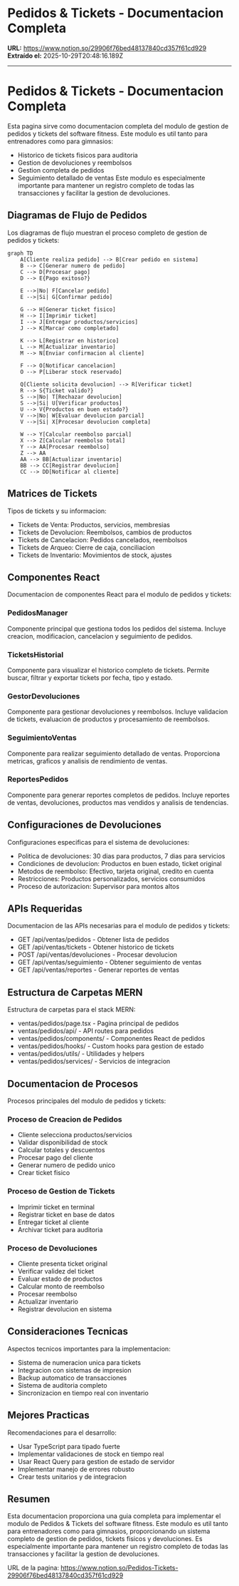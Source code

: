 # Pedidos & Tickets - Documentacion Completa

**URL:** https://www.notion.so/29906f76bed48137840cd357f61cd929
**Extraído el:** 2025-10-29T20:48:16.189Z

---

# Pedidos & Tickets - Documentacion Completa

Esta pagina sirve como documentacion completa del modulo de gestion de pedidos y tickets del software fitness. Este modulo es util tanto para entrenadores como para gimnasios:

- Historico de tickets fisicos para auditoria
- Gestion de devoluciones y reembolsos
- Gestion completa de pedidos
- Seguimiento detallado de ventas
Este modulo es especialmente importante para mantener un registro completo de todas las transacciones y facilitar la gestion de devoluciones.

## Diagramas de Flujo de Pedidos

Los diagramas de flujo muestran el proceso completo de gestion de pedidos y tickets:

```mermaid
graph TD
    A[Cliente realiza pedido] --> B[Crear pedido en sistema]
    B --> C[Generar numero de pedido]
    C --> D[Procesar pago]
    D --> E{Pago exitoso?}
    
    E -->|No| F[Cancelar pedido]
    E -->|Si| G[Confirmar pedido]
    
    G --> H[Generar ticket fisico]
    H --> I[Imprimir ticket]
    I --> J[Entregar productos/servicios]
    J --> K[Marcar como completado]
    
    K --> L[Registrar en historico]
    L --> M[Actualizar inventario]
    M --> N[Enviar confirmacion al cliente]
    
    F --> O[Notificar cancelacion]
    O --> P[Liberar stock reservado]
    
    Q[Cliente solicita devolucion] --> R[Verificar ticket]
    R --> S{Ticket valido?}
    S -->|No| T[Rechazar devolucion]
    S -->|Si| U[Verificar productos]
    U --> V{Productos en buen estado?}
    V -->|No| W[Evaluar devolucion parcial]
    V -->|Si| X[Procesar devolucion completa]
    
    W --> Y[Calcular reembolso parcial]
    X --> Z[Calcular reembolso total]
    Y --> AA[Procesar reembolso]
    Z --> AA
    AA --> BB[Actualizar inventario]
    BB --> CC[Registrar devolucion]
    CC --> DD[Notificar al cliente]
```

## Matrices de Tickets

Tipos de tickets y su informacion:

- Tickets de Venta: Productos, servicios, membresias
- Tickets de Devolucion: Reembolsos, cambios de productos
- Tickets de Cancelacion: Pedidos cancelados, reembolsos
- Tickets de Arqueo: Cierre de caja, conciliacion
- Tickets de Inventario: Movimientos de stock, ajustes
## Componentes React

Documentacion de componentes React para el modulo de pedidos y tickets:

### PedidosManager

Componente principal que gestiona todos los pedidos del sistema. Incluye creacion, modificacion, cancelacion y seguimiento de pedidos.

### TicketsHistorial

Componente para visualizar el historico completo de tickets. Permite buscar, filtrar y exportar tickets por fecha, tipo y estado.

### GestorDevoluciones

Componente para gestionar devoluciones y reembolsos. Incluye validacion de tickets, evaluacion de productos y procesamiento de reembolsos.

### SeguimientoVentas

Componente para realizar seguimiento detallado de ventas. Proporciona metricas, graficos y analisis de rendimiento de ventas.

### ReportesPedidos

Componente para generar reportes completos de pedidos. Incluye reportes de ventas, devoluciones, productos mas vendidos y analisis de tendencias.

## Configuraciones de Devoluciones

Configuraciones especificas para el sistema de devoluciones:

- Politica de devoluciones: 30 dias para productos, 7 dias para servicios
- Condiciones de devolucion: Productos en buen estado, ticket original
- Metodos de reembolso: Efectivo, tarjeta original, credito en cuenta
- Restricciones: Productos personalizados, servicios consumidos
- Proceso de autorizacion: Supervisor para montos altos
## APIs Requeridas

Documentacion de las APIs necesarias para el modulo de pedidos y tickets:

- GET /api/ventas/pedidos - Obtener lista de pedidos
- GET /api/ventas/tickets - Obtener historico de tickets
- POST /api/ventas/devoluciones - Procesar devolucion
- GET /api/ventas/seguimiento - Obtener seguimiento de ventas
- GET /api/ventas/reportes - Generar reportes de ventas
## Estructura de Carpetas MERN

Estructura de carpetas para el stack MERN:

- ventas/pedidos/page.tsx - Pagina principal de pedidos
- ventas/pedidos/api/ - API routes para pedidos
- ventas/pedidos/components/ - Componentes React de pedidos
- ventas/pedidos/hooks/ - Custom hooks para gestion de estado
- ventas/pedidos/utils/ - Utilidades y helpers
- ventas/pedidos/services/ - Servicios de integracion
## Documentacion de Procesos

Procesos principales del modulo de pedidos y tickets:

### Proceso de Creacion de Pedidos

- Cliente selecciona productos/servicios
- Validar disponibilidad de stock
- Calcular totales y descuentos
- Procesar pago del cliente
- Generar numero de pedido unico
- Crear ticket fisico
### Proceso de Gestion de Tickets

- Imprimir ticket en terminal
- Registrar ticket en base de datos
- Entregar ticket al cliente
- Archivar ticket para auditoria
### Proceso de Devoluciones

- Cliente presenta ticket original
- Verificar validez del ticket
- Evaluar estado de productos
- Calcular monto de reembolso
- Procesar reembolso
- Actualizar inventario
- Registrar devolucion en sistema
## Consideraciones Tecnicas

Aspectos tecnicos importantes para la implementacion:

- Sistema de numeracion unica para tickets
- Integracion con sistemas de impresion
- Backup automatico de transacciones
- Sistema de auditoria completo
- Sincronizacion en tiempo real con inventario
## Mejores Practicas

Recomendaciones para el desarrollo:

- Usar TypeScript para tipado fuerte
- Implementar validaciones de stock en tiempo real
- Usar React Query para gestion de estado de servidor
- Implementar manejo de errores robusto
- Crear tests unitarios y de integracion
## Resumen

Esta documentacion proporciona una guia completa para implementar el modulo de Pedidos & Tickets del software fitness. Este modulo es util tanto para entrenadores como para gimnasios, proporcionando un sistema completo de gestion de pedidos, tickets fisicos y devoluciones. Es especialmente importante para mantener un registro completo de todas las transacciones y facilitar la gestion de devoluciones.

URL de la pagina: https://www.notion.so/Pedidos-Tickets-29906f76bed48137840cd357f61cd929

